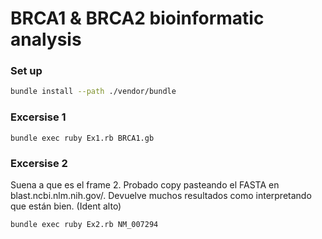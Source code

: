 # BRCA1 & BRCA2 bioinformatic analysis

### Set up

```sh
bundle install --path ./vendor/bundle
```

### Excersise 1

```
bundle exec ruby Ex1.rb BRCA1.gb
```

### Excersise 2

Suena a que es el frame 2. Probado copy pasteando el FASTA en blast.ncbi.nlm.nih.gov/. Devuelve muchos resultados como interpretando que están bien. (Ident alto)

```
bundle exec ruby Ex2.rb NM_007294
```
